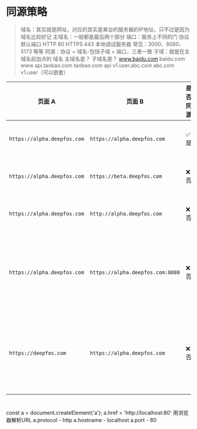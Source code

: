 # 同源策略
> 域名：其实就是网址，对应的其实是某台的服务器的IP地址，只不过是因为域名比较好记
> 主域名：一般都是最后两个部分
> 端口：服务上不同的门
协议	默认端口
HTTP	80
HTTPS	443
本地调试服务器	常见：3000、8080、5173 等等
> 同源：协议 + 域名-包括子域 + 端口，三者一致
> 子域：就是在主域名前加点的
域名	        主域名是？	子域名是？
www.baidu.com	baidu.com	www
api.taobao.com	taobao.com	api
v1.user.abc.com	abc.com	    v1.user（可以嵌套）

| 页面 A                        | 页面 B                             | 是否同源 | 说明        |
| --------------------------- | -------------------------------- | ---- | --------- |
| `https://alpha.deepfos.com` | `https://alpha.deepfos.com`      | ✅ 是  | 完全一样      |
| `https://alpha.deepfos.com` | `https://beta.deepfos.com`       | ❌ 否  | 子域不同      |
| `https://alpha.deepfos.com` | `http://alpha.deepfos.com`       | ❌ 否  | 协议不同      |
| `https://alpha.deepfos.com` | `https://alpha.deepfos.com:8080` | ❌ 否  | 端口不同 默认端口80 |
| `https://deepfos.com`       | `https://alpha.deepfos.com`      | ❌ 否  | 主域一样但子域不同 |

#
const a = document.createElement('a');
a.href = 'http://localhost:80'
用浏览器解析URL
a.protocol - http
a.hostname - localhost
a.port - 80
